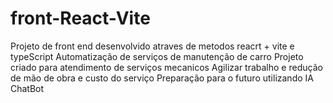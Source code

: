 # front-React-Vite
Projeto de front end desenvolvido atraves de metodos reacrt + vite e typeScript
Automatização de serviços de manutenção de carro
Projeto criado para atendimento de serviços mecanicos
Agilizar trabalho e redução de mão de obra e custo do serviço
Preparação para o futuro utilizando IA
ChatBot
